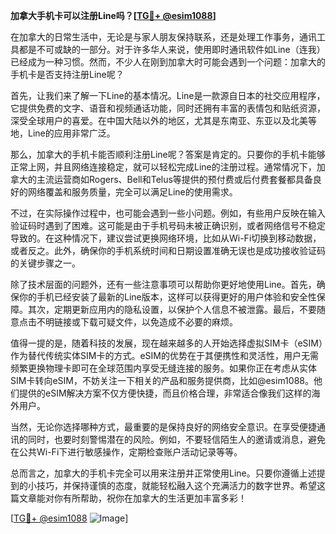 **加拿大手机卡可以注册Line吗？[[TG💪+ @esim1088](https://t.me/s/esim1088)]**

在加拿大的日常生活中，无论是与家人朋友保持联系，还是处理工作事务，通讯工具都是不可或缺的一部分。对于许多华人来说，使用即时通讯软件如Line（连我）已经成为一种习惯。然而，不少人在刚到加拿大时可能会遇到一个问题：加拿大的手机卡是否支持注册Line呢？

首先，让我们来了解一下Line的基本情况。Line是一款源自日本的社交应用程序，它提供免费的文字、语音和视频通话功能，同时还拥有丰富的表情包和贴纸资源，深受全球用户的喜爱。在中国大陆以外的地区，尤其是东南亚、东亚以及北美等地，Line的应用非常广泛。

那么，加拿大的手机卡能否顺利注册Line呢？答案是肯定的。只要你的手机卡能够正常上网，并且网络连接稳定，就可以轻松完成Line的注册过程。通常情况下，加拿大的主流运营商如Rogers、Bell和Telus等提供的预付费或后付费套餐都具备良好的网络覆盖和服务质量，完全可以满足Line的使用需求。

不过，在实际操作过程中，也可能会遇到一些小问题。例如，有些用户反映在输入验证码时遇到了困难。这可能是由于手机号码未被正确识别，或者网络信号不稳定导致的。在这种情况下，建议尝试更换网络环境，比如从Wi-Fi切换到移动数据，或者反之。此外，确保你的手机系统时间和日期设置准确无误也是成功接收验证码的关键步骤之一。

除了技术层面的问题外，还有一些注意事项可以帮助你更好地使用Line。首先，确保你的手机已经安装了最新的Line版本，这样可以获得更好的用户体验和安全性保障。其次，定期更新应用内的隐私设置，以保护个人信息不被泄露。最后，不要随意点击不明链接或下载可疑文件，以免造成不必要的麻烦。

值得一提的是，随着科技的发展，现在越来越多的人开始选择虚拟SIM卡（eSIM）作为替代传统实体SIM卡的方式。eSIM的优势在于其便携性和灵活性，用户无需频繁更换物理卡即可在全球范围内享受无缝连接的服务。如果你正在考虑从实体SIM卡转向eSIM，不妨关注一下相关的产品和服务提供商，比如@esim1088。他们提供的eSIM解决方案不仅方便快捷，而且价格合理，非常适合像我们这样的海外用户。

当然，无论你选择哪种方式，最重要的是保持良好的网络安全意识。在享受便捷通讯的同时，也要时刻警惕潜在的风险。例如，不要轻信陌生人的邀请或消息，避免在公共Wi-Fi下进行敏感操作，定期检查账户活动记录等等。

总而言之，加拿大的手机卡完全可以用来注册并正常使用Line。只要你遵循上述提到的小技巧，并保持谨慎的态度，就能轻松融入这个充满活力的数字世界。希望这篇文章能对你有所帮助，祝你在加拿大的生活更加丰富多彩！

[[TG💪+ @esim1088](https://t.me/s/esim1088) ![Image](https://i.postimg.cc/4NQfJmqS/Snipaste-2025-05-13-00-14-12.png)]